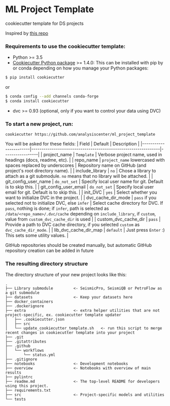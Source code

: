 # ML Project Template
cookiecutter template for DS projects

Inspired by [this repo](https://github.com/drivendata/cookiecutter-data-science)

### Requirements to use the cookiecutter template:
 - Python >= 3.5
 - [Cookiecutter Python package](http://cookiecutter.readthedocs.org/en/latest/installation.html) >= 1.4.0: This can be installed with pip by or conda depending on how you manage your Python packages:

``` bash
$ pip install cookiecutter
```

or

``` bash
$ conda config --add channels conda-forge
$ conda install cookiecutter
```
 
 - dvc >= 0.93 (optional, only if you want to control your data using DVC)


### To start a new project, run:
```
cookiecutter https://github.com/analysiscenter/ml_project_template
```

You will be asked for these fields:
| Field                 | Default                                                       |  Description    |
|-----------------------|---------------------------------------------------------------|-----------------|
| project_name          | `Template`                                                    | Verbose project name, used in headings (docs, readme, etc).  |
| repo_name             | `project_name` lowercased with spaces replaced by underscores | Repository name on GitHub (and project's root directory name). |
| include_library       | `no`                                                          | Chose a library to attach as a git submodule. `no` means that no library will be attached. |
| git_config_user_name  | `do_not_set`                                                  | Specify local user name for git. Default is to skip this. |
| git_config_user_email | `do_not_set`                                                  | Specify local user email for git. Default is to skip this. |
| init_DVC              | `yes`                                                         | Select whether you want to initialize DVC in the project. |
| dvc_cache_dir_mode    | `pass` if you selected not to initialize DVC, else `infer`    | Select cache directory for DVC. If `pass`, nothing is done; if `infer`, path is selected as `/data/<repo_name>/.dvc/cache` depending on `include_library`, if `custom`, value from `custom_dvc_cache_dir` is used |
| custom_dvc_cache_dir  | `pass`                                                        | Provide a path to DVC cache directory, if you selected `custom` as `dvc_cache_dir_mode`. |
| lib_dvc_cache_dir_map | `default`                                                     | Just press `Enter` :) This sets some utility values. |





GitHub repositories should be created manually, but automatic GitHub repository creation can be added in future


### The resulting directory structure

The directory structure of your new project looks like this:

```
.
├── Library submodule         <- SeismicPro, SeismiQB or PetroFlow as a git submodule
├── datasets                  <- Keep your datasets here
├── docker_containers
├── .dockerignore
├── extra                     <- extra helper utilities that are not project-specific, ex. cookiecutter template updater
│   ├── .cookiecutter.json
│   ├── src
│   └── update_cookiecutter_template.sh   <- run this script to merge recent changes in cookiecutter template into your project
├── .git
├── .gitattributes
├── .github
│   └── workflows
│       └── status.yml
├── .gitignore
├── notebooks                 <- Development notebooks
├── overview                  <- Notebooks with overview of main results
├── pylintrc
├── readme.md                 <- The top-level README for developers using this project.
├── requirements.txt
├── src                       <- Project-specific models and utilities
└── tests

```
